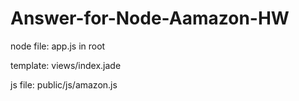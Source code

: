 # Answer-for-Node-Aamazon-HW

node file: app.js in root

template: views/index.jade

js file: public/js/amazon.js
